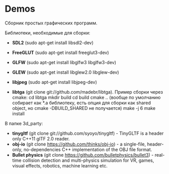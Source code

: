 # Demos

Сборник простых графических программ.  

Библиотеки, необходимые для сборки:  

- **SDL2** (sudo apt-get install libsdl2-dev)  
- **FreeGLUT** (sudo apt-get install freeglut3-dev)  
- **GLFW** (sudo apt-get install libglfw3 libglfw3-dev)
- **GLEW** (sudo apt-get install libglew2.0 libglew-dev)
- **libjpeg** (sudo apt-get install libjpeg-dev)

- **libtga** (git clone git://github.com/madebr/libtga). Пример сборки через cmake:
  cd libtga
  mkdir build
  cd build
  cmake .. (вообще по умолчанию собирает как *.a библиотеку, есть опция для
  сборки как shared object, но cmake -DBUILD_SHARED не получается)
  make -j 6
  make install  
  
В папке 3d_party:

- **tinygltf** (git clone git://github.com/syoyo/tinygltf) - TinyGLTF is a header only C++11 glTF 2.0 reader.  
- **obj-io** (git clone https://github.com/thinks/obj-io) - a single-file, header-only, no-dependencies C++ implementation of the OBJ file format.  
- **Bullet physics** (git clone https://github.com/bulletphysics/bullet3) -  real-time collision detection and multi-physics simulation for VR, games, visual effects, robotics, machine learning etc.  
